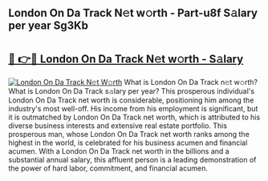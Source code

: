 ## London On Da Track N𝚎t w𝚘rth - Part-u8f S𝚊lary per year Sg3Kb

# <h2><a href="http://gc0k8xz.nevu.top/?p=London+On+Da+Track">🔗 👉🔴 London On Da Track N𝚎t w𝚘rth - S𝚊lary</a></h2>

[![London On Da Track N𝚎t W𝚘rth](https://i.imgur.com/Oavwk0R.jpeg)](http://gc0k8xz.nevu.top/?p=London+On+Da+Track)
What is London On Da Track n𝚎t w𝚘rth? What is London On Da Track s𝚊lary per year?
This prosperous individual's London On Da Track net worth is considerable, positioning him among the industry's most well-off. His income from his employment is significant, but it is outmatched by London On Da Track net worth, which is attributed to his diverse business interests and extensive real estate portfolio. This prosperous man, whose London On Da Track net worth ranks among the highest in the world, is celebrated for his business acumen and financial acumen. With a London On Da Track net worth in the billions and a substantial annual salary, this affluent person is a leading demonstration of the power of hard labor, commitment, and financial acumen.
